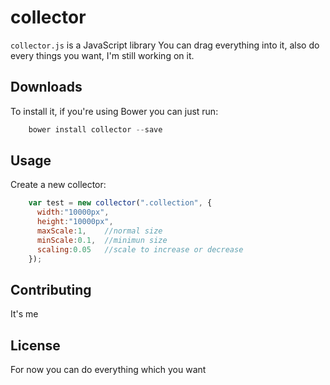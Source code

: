 # collector

`collector.js` is a JavaScript library
You can drag everything into it, also do every things you want, I'm still working on it.

## Downloads

To install it, if you're using Bower you can just run:
```javascript
	bower install collector --save
```

## Usage

Create a new collector:

```javascript
    var test = new collector(".collection", {
      width:"10000px",
      height:"10000px",
      maxScale:1,    //normal size
      minScale:0.1,  //minimun size
      scaling:0.05   //scale to increase or decrease
    });
```


## Contributing

It's me 

## License

For now you can do everything which you want